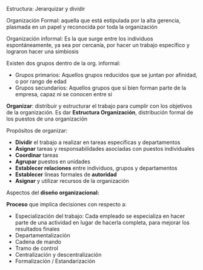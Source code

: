 Estructura: Jerarquizar y dividir

  

Organización Formal: aquella que está estipulada por la alta gerencia, plasmada en un papel y reconocida por toda la organización

  

Organización informal: Es la que surge entre los individuos espontáneamente, ya sea por cercanía, por hacer un trabajo específico y lograron hacer una simbiosis

Existen dos grupos dentro de la org. informal:

- Grupos primarios: Aquellos grupos reducidos que se juntan por afinidad, o por rango de edad
- Grupos secundarios: Aquellos grupos que si bien forman parte de la empresa, capaz ni se conocen entre sí

  

**Organizar**: distribuir y estructurar el trabajo para cumplir con los objetivos de la organización. Es dar **Estructura Organización**, distribución formal de los puestos de una organización  
  
Propósitos de organizar:  
- **Dividir** el trabajo a realizar en tareas específicas y departamentos  
- **Asignar** tareas y responsabilidades asociadas con puestos individuales  
- **Coordinar** tareas  
- **Agrupar** puestos en unidades  
- **Establecer relaciones** entre individuos, grupos y departamentos  
- **Establecer** líneas formales de **autoridad**  
- **Asignar** y utilizar recursos de la organización

  

Aspectos del **diseño organizacional:**

**Proceso** que implica decisiones con respecto a:

- Especialización del trabajo: Cada empleado se especializa en hacer parte de una actividad en lugar de hacerla completa, para mejorar los resultados finales
- Departamentalización
- Cadena de mando
- Tramo de control
- Centralización y descentralización
- Formalización / Estandarización